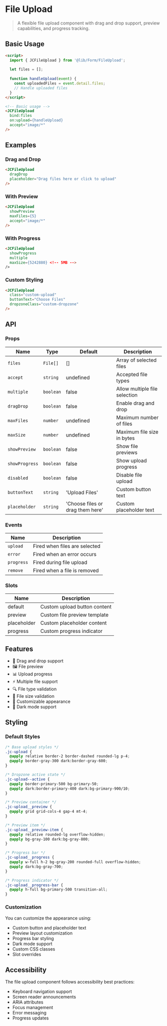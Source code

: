 # File Upload

> A flexible file upload component with drag and drop support, preview capabilities, and progress tracking.

## Basic Usage

```html
<script>
  import { JCFileUpload } from '@lib/Form/FileUpload';
  
  let files = [];
  
  function handleUpload(event) {
    const uploadedFiles = event.detail.files;
    // Handle uploaded files
  }
</script>

<!-- Basic usage -->
<JCFileUpload
  bind:files
  on:upload={handleUpload}
  accept="image/*"
/>
```

## Examples

### Drag and Drop

```html
<JCFileUpload
  dragDrop
  placeholder="Drag files here or click to upload"
/>
```

### With Preview

```html
<JCFileUpload
  showPreview
  maxFiles={5}
  accept="image/*"
/>
```

### With Progress

```html
<JCFileUpload
  showProgress
  multiple
  maxSize={5242880} <!-- 5MB -->
/>
```

### Custom Styling

```html
<JCFileUpload
  class="custom-upload"
  buttonText="Choose Files"
  dropzoneClass="custom-dropzone"
/>
```

## API

### Props

| Name | Type | Default | Description |
|------|------|---------|-------------|
| `files` | `File[]` | [] | Array of selected files |
| `accept` | `string` | undefined | Accepted file types |
| `multiple` | `boolean` | false | Allow multiple file selection |
| `dragDrop` | `boolean` | false | Enable drag and drop |
| `maxFiles` | `number` | undefined | Maximum number of files |
| `maxSize` | `number` | undefined | Maximum file size in bytes |
| `showPreview` | `boolean` | false | Show file previews |
| `showProgress` | `boolean` | false | Show upload progress |
| `disabled` | `boolean` | false | Disable file upload |
| `buttonText` | `string` | 'Upload Files' | Custom button text |
| `placeholder` | `string` | 'Choose files or drag them here' | Custom placeholder text |

### Events

| Name | Description |
|------|-------------|
| `upload` | Fired when files are selected |
| `error` | Fired when an error occurs |
| `progress` | Fired during file upload |
| `remove` | Fired when a file is removed |

### Slots

| Name | Description |
|------|-------------|
| default | Custom upload button content |
| preview | Custom file preview template |
| placeholder | Custom placeholder content |
| progress | Custom progress indicator |

## Features

- 📁 Drag and drop support
- 🖼️ File preview
- 📊 Upload progress
- ⚡ Multiple file support
- 🔍 File type validation
- 📏 File size validation
- 🎨 Customizable appearance
- 🌙 Dark mode support

## Styling

### Default Styles

```css
/* Base upload styles */
.jc-upload {
  @apply relative border-2 border-dashed rounded-lg p-4;
  @apply border-gray-300 dark:border-gray-600;
}

/* Dropzone active state */
.jc-upload--active {
  @apply border-primary-500 bg-primary-50;
  @apply dark:border-primary-400 dark:bg-primary-900/10;
}

/* Preview container */
.jc-upload__preview {
  @apply grid grid-cols-4 gap-4 mt-4;
}

/* Preview item */
.jc-upload__preview-item {
  @apply relative rounded-lg overflow-hidden;
  @apply bg-gray-100 dark:bg-gray-800;
}

/* Progress bar */
.jc-upload__progress {
  @apply w-full h-2 bg-gray-200 rounded-full overflow-hidden;
  @apply dark:bg-gray-700;
}

/* Progress indicator */
.jc-upload__progress-bar {
  @apply h-full bg-primary-500 transition-all;
}
```

### Customization

You can customize the appearance using:
- Custom button and placeholder text
- Preview layout customization
- Progress bar styling
- Dark mode support
- Custom CSS classes
- Slot overrides

## Accessibility

The file upload component follows accessibility best practices:

- Keyboard navigation support
- Screen reader announcements
- ARIA attributes
- Focus management
- Error messaging
- Progress updates 